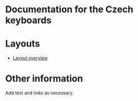 # Documentation for the Czech keyboards


# Layouts

-   [Layout overview](layout.html)

# Other information

Add text and links as necessary.
